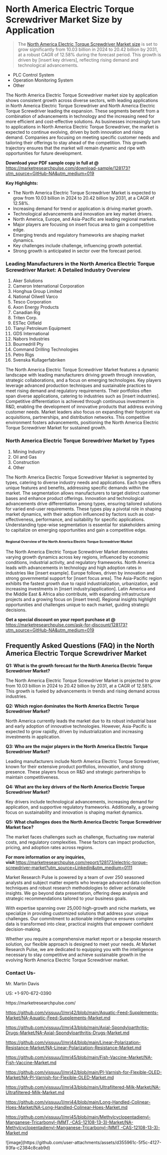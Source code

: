 <h1>North America Electric Torque Screwdriver Market&nbsp;Size by Application</h1><blockquote><p>The <a href="https://marketresearchpulse.com/download-sample/128173?utm_source=GitHub-NA&amp;utm_medium=019">North America Electric Torque Screwdriver Market size</a> is set to grow significantly from 10.03 billion in 2024 to 20.42 billion by 2031, at a robust CAGR of 12.58% during the forecast period. This growth is driven by [insert key drivers], reflecting rising demand and technological advancements.</p></blockquote><ul><li>PLC Control System<li> Operation Monitoring System<li> Other</li></ul><p>The North America Electric Torque Screwdriver market size by application shows consistent growth across diverse sectors, with leading applications in North America Electric Torque Screwdriver and North America Electric Torque Screwdriver leading the expansion. These segments benefit from a combination of advancements in technology and the increasing need for more efficient and cost-effective solutions. As businesses increasingly turn to applications in North America Electric Torque Screwdriver, the market is expected to continue evolving, driven by both innovation and rising demand. Companies are focusing on meeting specific customer needs and tailoring their offerings to stay ahead of the competition. This growth trajectory ensures that the market will remain dynamic and ripe with opportunities for future development.</p><p><strong>Download your PDF sample copy in full at @ </strong><a href="https://marketresearchpulse.com/download-sample/128173?utm_source=GitHub-NA&amp;utm_medium=019">https://marketresearchpulse.com/download-sample/128173?utm_source=GitHub-NA&amp;utm_medium=019</a></p><p><strong>Key Highlights: </strong></p><ul><li>The North America Electric Torque Screwdriver Market is expected to grow from 10.03 billion in 2024 to 20.42 billion by 2031, at a CAGR of 12.58%.</li><li>Increasing demand for trend or application is driving market growth.</li><li>Technological advancements and innovation are key market drivers.</li><li>North America, Europe, and Asia-Pacific are leading regional markets.</li><li>Major players are focusing on insert focus area to gain a competitive edge.</li><li>Emerging trends and regulatory frameworks are shaping market dynamics.</li><li>Key challenges include challenge, influencing growth potential.</li><li>Strong growth is anticipated in sector over the forecast period.</li></ul><h3>Leading Manufacturers in the North America Electric Torque Screwdriver Market: A Detailed Industry Overview</h3><ol><li>Aker Solutions</li><li>Cameron International Corporation</li><li>Honghua Group Limited</li><li>National Oilwell Varco</li><li>Tesco Corporation</li><li>Axon Energy Products</li><li>Canadian Rig</li><li>Triten Corp.</li><li>ESTec Oilfield</li><li>Tianyi Petroleum Equipment</li><li>GDS International</li><li>Nabors Industries</li><li>Bournedrill Pty</li><li>Command Drilling Technologies</li><li>Petro Rigs</li><li>Svenska Kullagerfabriken</li></ol><div class="flex max-w-full flex-col flex-grow"><div class="min-h-8 text-message flex w-full flex-col items-end gap-2 whitespace-normal break-words [.text-message+&amp;]:mt-5" dir="auto" data-message-author-role="assistant" data-message-id="fd8432e4-4910-450d-b182-61b7bfb0a01f" data-message-model-slug="gpt-4o"><div class="flex w-full flex-col gap-1 empty:hidden first:pt-[3px]"><div class="markdown prose w-full break-words dark:prose-invert light"><p>The North America Electric Torque Screwdriver Market features a dynamic landscape with leading manufacturers driving growth through innovation, strategic collaborations, and a focus on emerging technologies. Key players leverage advanced production techniques and sustainable practices to meet rising demand and regulatory requirements. Their portfolios often span diverse applications, catering to industries such as [insert industries]. Competitive differentiation is achieved through continuous investment in R&amp;D, enabling the development of innovative products that address evolving customer needs. Market leaders also focus on expanding their footprint via acquisitions, partnerships, and distribution networks. This competitive environment fosters advancements, positioning the North America Electric Torque Screwdriver Market for sustained growth.</p></div></div></div></div><h3>North America Electric Torque Screwdriver Market by Types</h3><ol><li>Mining Industry<li> Oil and Gas<li> Construction<li> Other</li></ol><div class="flex max-w-full flex-col flex-grow"><div class="min-h-8 text-message flex w-full flex-col items-end gap-2 whitespace-normal break-words [.text-message+&amp;]:mt-5" dir="auto" data-message-author-role="assistant" data-message-id="084470be-0bb7-4664-bddf-5156b4f41249" data-message-model-slug="gpt-4o-mini"><div class="flex w-full flex-col gap-1 empty:hidden first:pt-[3px]"><div class="markdown prose w-full break-words dark:prose-invert light"><p>The North America Electric Torque Screwdriver Market is segmented by types, catering to diverse industry needs and applications. Each type offers unique features and benefits, addressing specific demands within the market. The segmentation allows manufacturers to target distinct customer bases and enhance product offerings. Innovation and technological advancements drive differentiation among types, ensuring tailored solutions for varied end-user requirements. These types play a pivotal role in shaping market dynamics, with their adoption influenced by factors such as cost-effectiveness, performance, and suitability for specific applications. Understanding type-wise segmentation is essential for stakeholders aiming to capitalize on emerging opportunities and gain a competitive edge.</p></div></div></div></div><h3><span style="font-size: 11px;">Regional Overview of the North America Electric Torque Screwdriver Market</span></h3><div class="flex max-w-full flex-col flex-grow"><div class="min-h-8 text-message flex w-full flex-col items-end gap-2 whitespace-normal break-words [.text-message+&amp;]:mt-5" dir="auto" data-message-author-role="assistant" data-message-id="e9038762-ce64-4e30-91c9-9bd413514231" data-message-model-slug="gpt-4o-mini"><div class="flex w-full flex-col gap-1 empty:hidden first:pt-[3px]"><div class="markdown prose w-full break-words dark:prose-invert light"><p>The North America Electric Torque Screwdriver Market demonstrates varying growth dynamics across key regions, influenced by economic conditions, industrial activity, and regulatory frameworks. North America leads with advancements in technology and high adoption rates in industries like [insert example]. Europe follows, driven by innovation and strong governmental support for [insert focus area]. The Asia-Pacific region exhibits the fastest growth due to rapid industrialization, urbanization, and increasing investments in [insert industry/application]. Latin America and the Middle East &amp; Africa also contribute, with expanding infrastructure projects and a growing focus on [insert trend]. Regional insights highlight opportunities and challenges unique to each market, guiding strategic decisions.</p></div></div></div></div><p><strong>Get a special discount on your report purchase at @ </strong><a href="https://marketresearchpulse.com/ask-for-discount/128173?utm_source=GitHub-NA&amp;utm_medium=019">https://marketresearchpulse.com/ask-for-discount/128173?utm_source=GitHub-NA&amp;utm_medium=019</a></p><h2>Frequently Asked Questions (FAQ) in the North America Electric Torque Screwdriver Market</h2><p><strong>Q1: What is the growth forecast for the North America Electric Torque Screwdriver Market?</strong></p><p>The North America Electric Torque Screwdriver Market is projected to grow from 10.03 billion in 2024 to 20.42 billion by 2031, at a CAGR of 12.58%. This growth is fueled by advancements in trends and rising demand across industries.</p><p><strong>Q2: Which region dominates the North America Electric Torque Screwdriver Market?</strong></p><p>North America currently leads the market due to its robust industrial base and early adoption of innovative technologies. However, Asia-Pacific is expected to grow rapidly, driven by industrialization and increasing investments in application.</p><p><strong>Q3: Who are the major players in the North America Electric Torque Screwdriver Market?</strong></p><p>Leading manufacturers include North America Electric Torque Screwdriver, known for their extensive product portfolios, innovation, and strong presence. These players focus on R&amp;D and strategic partnerships to maintain competitiveness.</p><p><strong>Q4: What are the key drivers of the North America Electric Torque Screwdriver Market?</strong></p><p>Key drivers include technological advancements, increasing demand for application, and supportive regulatory frameworks. Additionally, a growing focus on sustainability and innovation is shaping market dynamics.</p><p><strong>Q5: What challenges does the North America Electric Torque Screwdriver Market face?</strong></p><p>The market faces challenges such as challenge, fluctuating raw material costs, and regulatory complexities. These factors can impact production, pricing, and adoption rates across regions.</p><p><strong>For more information or any inquiries, visit&nbsp;</strong><a href="https://marketresearchpulse.com/report/128173/electric-torque-screwdriver-market?utm_source=Linkedin&utm_medium=0111">https://marketresearchpulse.com/report/128173/electric-torque-screwdriver-market?utm_source=Linkedin&utm_medium=0111</a></p><p>Market Research Pulse is powered by a team of over 250 seasoned analysts and subject matter experts who leverage advanced data collection techniques and robust research methodologies to deliver actionable insights. We go beyond data presentation, offering deep analysis and strategic recommendations tailored to your business goals.</p><p>With expertise spanning over 25,000 high-growth and niche markets, we specialize in providing customized solutions that address your unique challenges. Our commitment to actionable intelligence ensures complex data is transformed into clear, practical insights that empower confident decision-making.</p><p>Whether you require a comprehensive market report or a bespoke research solution, our flexible approach is designed to meet your needs. At Market Research Pulse, we are dedicated to equipping you with the intelligence necessary to stay competitive and achieve sustainable growth in the evolving North America Electric Torque Screwdriver market.</p><h3><strong>Contact Us-</strong></h3><p>Mr. Martin Davis</p><p>US: +1-970-672-0390</p><p>https://marketresearchpulse.com/</p><p><a href="https://github.com/vissuuu1/mri42/blob/main/Aquatic-Feed-Supplements-Market/NA-Aquatic-Feed-Supplements-Market.md">https://github.com/vissuuu1/mri42/blob/main/Aquatic-Feed-Supplements-Market/NA-Aquatic-Feed-Supplements-Market.md</a></p><p><a href="https://github.com/vissuuu1/mri43/blob/main/Axial-Spondyloarthritis-Drugs-Market/NA-Axial-Spondyloarthritis-Drugs-Market.md">https://github.com/vissuuu1/mri43/blob/main/Axial-Spondyloarthritis-Drugs-Market/NA-Axial-Spondyloarthritis-Drugs-Market.md</a></p><p><a href="https://github.com/vissuuu1/mri44/blob/main/Linear-Polarization-Resistance-Market/NA-Linear-Polarization-Resistance-Market.md">https://github.com/vissuuu1/mri44/blob/main/Linear-Polarization-Resistance-Market/NA-Linear-Polarization-Resistance-Market.md</a></p><p><a href="https://github.com/vissuuu1/mri45/blob/main/Fish-Vaccine-Market/NA-Fish-Vaccine-Market.md">https://github.com/vissuuu1/mri45/blob/main/Fish-Vaccine-Market/NA-Fish-Vaccine-Market.md</a></p><p><a href="https://github.com/vissuuu1/mri42/blob/main/PI-Varnish-for-Flexible-OLED-Market/NA-PI-Varnish-for-Flexible-OLED-Market.md">https://github.com/vissuuu1/mri42/blob/main/PI-Varnish-for-Flexible-OLED-Market/NA-PI-Varnish-for-Flexible-OLED-Market.md</a></p><p><a href="https://github.com/vissuuu1/mri43/blob/main/Ultrafiltered-Milk-Market/NA-Ultrafiltered-Milk-Market.md">https://github.com/vissuuu1/mri43/blob/main/Ultrafiltered-Milk-Market/NA-Ultrafiltered-Milk-Market.md</a></p><p><a href="https://github.com/vissuuu1/mri44/blob/main/Long-Handled-Colinear-Hoes-Market/NA-Long-Handled-Colinear-Hoes-Market.md">https://github.com/vissuuu1/mri44/blob/main/Long-Handled-Colinear-Hoes-Market/NA-Long-Handled-Colinear-Hoes-Market.md</a></p><p><a href="https://github.com/vissuuu1/mri45/blob/main/Methylcyclopentadienyl-Manganese-Tricarbonyl-(MMT,-CAS-12108-13-3)-Market/NA-Methylcyclopentadienyl-Manganese-Tricarbonyl-(MMT,-CAS-12108-13-3)-Market.md">https://github.com/vissuuu1/mri45/blob/main/Methylcyclopentadienyl-Manganese-Tricarbonyl-(MMT,-CAS-12108-13-3)-Market/NA-Methylcyclopentadienyl-Manganese-Tricarbonyl-(MMT,-CAS-12108-13-3)-Market.md</a></p>
![image](https://github.com/user-attachments/assets/d355961c-5f5c-4127-93fa-c2384c8cab9d)

